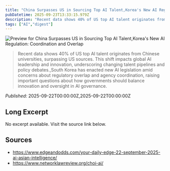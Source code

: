```yaml
---
title: "China Surpasses US in Sourcing Top AI Talent,Korea's New AI Regulation: Coordination and Overlap"
pubDatetime: 2025-09-23T13:33:15.979Z
description: "Recent data shows 40% of US top AI talent originates from Chinese universities, surpassing US sources. This shift impacts global AI leadersh"
tags: ["AI","digest"]
---
```


![Preview for China Surpasses US in Sourcing Top AI Talent,Korea's New AI Regulation: Coordination and Overlap](https://s.wordpress.com/mshots/v1/https%3A%2F%2Fwww.edgeandodds.com%2Fyour-daily-edge-22-september-2025-ai-asian-intelligence%2F?w=1200,https://s.wordpress.com/mshots/v1/https%3A%2F%2Fwww.networklawreview.org%2Fchoi-ai%2F?w=1200)

> Recent data shows 40% of US top AI talent originates from Chinese universities, surpassing US sources. This shift impacts global AI leadership and innovation, underscoring changing talent pipelines and policy debates.,South Korea has enacted new AI legislation amid concerns about regulatory overlap and agency coordination, raising important questions about how governments should balance innovation and oversight in AI governance.

*Published:* 2025-09-22T00:00:00Z,2025-09-22T00:00:00Z



## Long Excerpt
No excerpt available. Visit the source link below.

## Sources
- https://www.edgeandodds.com/your-daily-edge-22-september-2025-ai-asian-intelligence/
- https://www.networklawreview.org/choi-ai/
